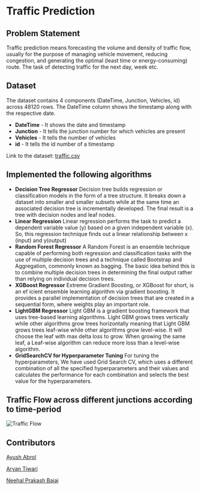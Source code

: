 # Traffic Prediction

## Problem Statement

Traffic prediction means forecasting the volume and
density of traffic flow, usually for the purpose of managing vehicle movement, reducing congestion, and generating the optimal (least time or energy-consuming) route. The task of detecting traffic for the next day, week etc.

## Dataset

The dataset contains 4 components (DateTime, Junction, Vehicles, id)
across 48120 rows. The DateTime column shows the timestamp along with the respective date.

- **DateTime** - It shows the date and timestamp
- **Junction** - It tells the junction number for which vehicles are present
- **Vehicles** - It tells the number of vehicles
- **id** - It tells the id number of a timestamp

Link to the dataset: [traffic.csv](https://github.com/ayushabrol13/Traffic-Prediction---PRML-Course-Project/blob/master/traffic.csv)

## Implemented the following algorithms

- **Decision Tree Regressor**
  Decision tree builds regression or classification models in
  the form of a tree structure. It breaks down a dataset into smaller and smaller subsets
  while at the same time an associated decision tree is incrementally developed. The final
  result is a tree with decision nodes and leaf nodes.
- **Linear Regression**
  Linear regression performs the task to predict a dependent
  variable value (y) based on a given independent variable (x). So, this regression
  technique finds out a linear relationship between x (input) and y(output)
- **Random Forest Regressor**
  A Random Forest is an ensemble technique capable of
  performing both regression and classification tasks with the use of multiple decision
  trees and a technique called Bootstrap and Aggregation, commonly known as bagging.
  The basic idea behind this is to combine multiple decision trees in determining the final
  output rather than relying on individual decision trees.
- **XGBoost Regressor**
  Extreme Gradient Boosting, or XGBoost for short, is an ef icient
  ensemble learning algorithm via gradient boosting. It provides a parallel implementation of decision trees that are created in a sequential form, where weights play an important role.
- **LightGBM Regressor**
  Light GBM is a gradient boosting framework that uses
  tree-based learning algorithms. Light GBM grows trees vertically while other algorithms grow trees horizontally meaning that Light GBM grows trees leaf-wise while other algorithms grow level-wise. It will choose the leaf with max delta loss to grow. When growing the same leaf, a Leaf-wise algorithm can reduce more loss than a level-wise algorithm.
- **GridSearchCV for Hyperparameter Tuning**
  For tuning the hyperparameters, We have used Grid Search CV, which uses a different combination of all the specified hyperparameters and their values and calculates the performance for each combination and selects the best value for the hyperparameters.

## Traffic Flow across different junctions according to time-period

![Traffic Flow](https://raw.githubusercontent.com/ayushabrol13/Traffic-Prediction---PRML-Course-Project/master/plots/traffic_flow.png "Traffic Flow across Junctions")

## Contributors

[Ayush Abrol](https://github.com/ayushabrol13)

[Aryan Tiwari](https://github.com/AryanTiwarii)

[Neehal Prakash Bajaj ]()
